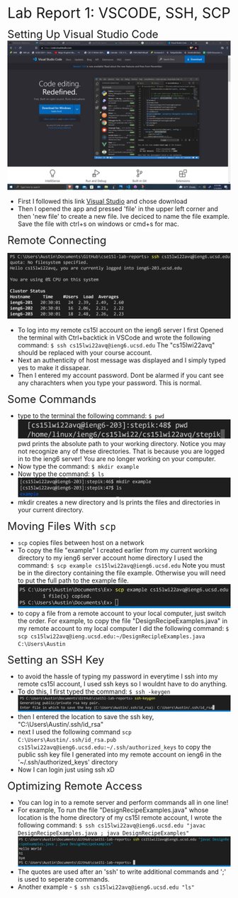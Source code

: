 <font size="6"> Lab Report 1: VSCODE, SSH, SCP</font>  <br>  

<font size="5"> Setting Up Visual Studio Code </font>
![Image](VisualStudioCode.jpg)
* First I followed this link [Visual Studio](https://code.visualstudio.com/) and chose download
* Then I opened the app and pressed 'file' in the upper left corner and then 'new file' to create a new file. Ive deciced to name the file example. Save the file with ctrl+s on windows or cmd+s for mac.

<font size="5"> Remote Connecting </font>  

![Image](SSH.jpg) 
* To log into my remote cs15l account on the ieng6 server I first Opened the terminal with Ctrl+backtick in VSCode and wrote the following command: `$ ssh cs15lwi22avq@ieng6.ucsd.edu` 
The "cs15lwi22avq" should be replaced with your course account.
*  Next an authenticity of host message was displayed and I simply typed yes to make it dissapear.
* Then I entered my account password. Dont be alarmed if you cant see any charachters when you type your password. This is normal.

<font size="5"> Some Commands </font>  


* type to the terminal the following command: `$ pwd`  
![Image](pwd.jpg)
 pwd prints the absolute path to your working directory. Notice you may not recognize any of these directories. That is because you are logged in to the ieng6 server! You are no longer working on your computer.
 * Now type the command:  `$ mkdir example` 
 * Now type the command: `$ ls`  
 ![Image](lsANDmkdir.jpg)
 * mkdir creates a new directory and ls prints the files and directories in your current directory.
 
 <font size="5"> Moving Files With `scp` </font> 

 * `scp` copies files between host on a network
 * To copy the file "example" I created earlier from my current working directory to my ieng6 server account home directory I used the command:
 `$ scp example cs15lwi22avq@ieng6.ucsd.edu`
 Note you must be in the directory containing the file example. Otherwise you will need to put the full path to the example file.
![Image](SCP.jpg)
* to copy a file from a remote account to your local computer, just switch the order. For example, to copy the file "DesignRecipeExamples.java" in my remote account to my local computer I did the following command:
`$ scp cs15lwi22avq@ieng.ucsd.edu:~/DesignRecipleExamples.java C:\Users\Austin`

<font size="5"> Setting an SSH Key </font>
* to avoid the hassle of typing my password in everytime I ssh into my remote cs15l account, I used ssh keys so I wouldnt have to do anything.
* To do this, I first typed the command: `$ ssh -keygen`
![Image](sshkeygen.jpg)
* then I entered the location to save the ssh key, "C:\Users\Austin/.ssh/id_rsa"
* next I used the following command 
`scp C:\Users\Austin/.ssh/id_rsa.pub cs15lwi22avq@ieng6.ucsd.edu:~/.ssh/authorized_keys` to copy the public ssh key file I generated into my remote account on ieng6 in the '~/.ssh/authorized_keys' directory
* Now I can login just using ssh xD

<font size="5"> Optimizing Remote Access </font>

* You can log in to a remote server and perform commands all in one line! 
* For example, To run the file "DesignRecipeExamples.java" whose location is the home directory of my cs15l remote account, I wrote the following command: `$ ssh cs15lwi22avq@ieng6.ucsd.edu "javac DesignRecipeExamples.java ; java DesignRecipeExamples"`
![Image](OptimizingSSH.jpg)
* The quotes are used after an 'ssh' to write additional commands and ';' is used to seperate commands. 
* Another example - `$ ssh cs15lwi22avq@ieng6.ucsd.edu "ls"`